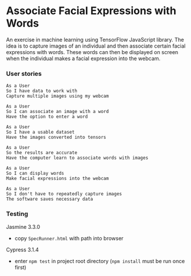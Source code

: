 # Associate Facial Expressions with Words

An exercise in machine learning using TensorFlow JavaScript library. The idea is to capture images of an individual and then associate certain facial expressions with words. These words can then be displayed on screen when the individual makes a facial expression into the webcam.

### User stories

```
As a User
So I have data to work with
Capture multiple images using my webcam

As a User
So I can associate an image with a word
Have the option to enter a word

As a User
So I have a usable dataset
Have the images converted into tensors

As a User
So the results are accurate
Have the computer learn to associate words with images

As a User
So I can display words
Make facial expressions into the webcam

As a User
So I don't have to repeatedly capture images
The software saves necessary data
```

### Testing

Jasmine 3.3.0

- copy `SpecRunner.html` with path into browser

Cypress 3.1.4

- enter `npm test` in project root directory (`npm install` must be run once first)
